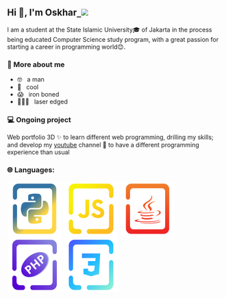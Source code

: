 ## Hi 👋, I'm Oskhar<a href="https://moskhar.my.id">&nbsp;&nbsp;<img width="22" src="electronic-wechat.svg"></img></a>
I am a student at the State Islamic University🎓 of Jakarta in the process being educated Computer Science study program, with a great passion for starting a career in programming world😊.

### 🤔 More about me

- 🤓 &nbsp; a man
- 🥶 &nbsp; cool
- 😱 &nbsp; iron boned
- 🦸🏻‍♂️ &nbsp; laser edged

### 💻 Ongoing project

Web portfolio 3D ✨ to learn different web programming, drilling my skills; and develop my [youtube](https://www.youtube.com/@grtrick__) channel 🎥 to have a different programming experience than usual

### 🌐 Languages:
[![Python](./docs/img/Language/candy_img/python.svg)](https://github.com/MuhamadOskhar?tab=repositories&language=python)
[![JavaScript](./docs/img/Language/candy_img/javascript.svg)](https://github.com/MuhamadOskhar?tab=repositories&language=javascript)
[![Java](./docs/img/Language/candy_img/java.svg)](https://github.com/MuhamadOskhar?tab=repositories&language=java)
[![PHP](./docs/img/Language/candy_img/php.svg)](https://github.com/MuhamadOskhar?tab=repositories&language=php)
[![CSS](./docs/img/Language/candy_img/css.svg)](https://github.com/MuhamadOskhar?tab=repositories&language=css)
